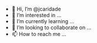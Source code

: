 - 👋 Hi, I’m @jcaridade
- 👀 I’m interested in ...
- 🌱 I’m currently learning ...
- 💞️ I’m looking to collaborate on ...
- 📫 How to reach me ...

<!---
jcaridade/jcaridade is a ✨ special ✨ repository because its `README.md` (this file) appears on your GitHub profile.
You can click the Preview link to take a look at your changes.
--->
